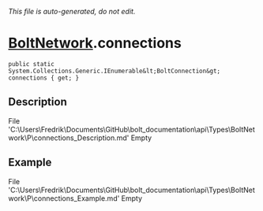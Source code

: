 *This file is auto-generated, do not edit.*

# [BoltNetwork](Types/BoltNetwork.md).connections
`public static System.Collections.Generic.IEnumerable&lt;BoltConnection&gt; connections { get; }`
## Description
File 'C:\Users\Fredrik\Documents\GitHub\bolt_documentation\api\Types\BoltNetwork\P\connections_Description.md' Empty
## Example
File 'C:\Users\Fredrik\Documents\GitHub\bolt_documentation\api\Types\BoltNetwork\P\connections_Example.md' Empty
